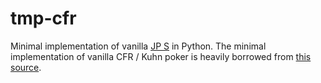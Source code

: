 # tmp-cfr

Minimal implementation of vanilla [JP S](https://arxiv.org/abs/2008.06495) in Python.
The minimal implementation of vanilla CFR / Kuhn poker is heavily borrowed from [this source](https://github.com/int8/counterfactual-regret-minimization).

